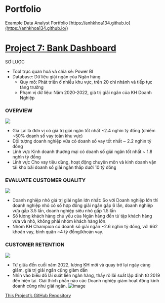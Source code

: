 # Portfolio
Example Data Analyst Portfolio
[https://anhkhoa134.github.io](https://anhkhoa134.github.io/)
# [Project 7: Bank Dashboard](https://github.com/anhkhoa134/portfolio/tree/main/Project_7)

SƠ LƯỢC
* Tool trực quan hoá và chia sẻ: Power BI
* Database: Dữ liệu giải ngân của Ngân hàng
  * Quy mô: Phát triển ở nhiều khu vực, trên 20 chi nhánh và tiếp tục tăng trưởng
  * Phạm vị dữ liệu: Năm 2020-2022, giá trị giải ngân của KH Doanh Nghiệp

### OVERVIEW
![](https://github.com/anhkhoa134/portfolio/assets/108108639/ea3bca45-d71d-4778-af90-62b0f9f1aa40)
- Gia Lai là đơn vị có giá trị giải ngân tốt nhất ~2.4 nghìn tỷ đồng (chiếm ~50% doanh số vay toàn khu vực)
- Đối tượng doanh nghiệp vừa có doanh số vay tốt nhất ~ 2.2 nghìn tỷ đồng
- Lĩnh vực Kinh doanh thương mại có doanh số giải ngân tốt nhất ~ 1.8 nghìn tỷ đồng
- Lĩnh vực Cho vay tiêu dùng, hoạt động chuyên môn và kinh doanh vận tải kho bãi doanh số giải ngân thấp dưới 10 tỷ đồng

### EVALUATE CUSTOMER QUALITY
![](https://github.com/anhkhoa134/portfolio/assets/108108639/90a3c125-e3f2-4034-a96c-7c4bdede0f6c)
-	Doanh nghiệp nhỏ giá trị giải ngân lớn nhất: So với Doanh nghiệp lớn thì doanh nghiệp nhỏ có số hợp đồng giải ngân gấp 6 lần, doanh nghiệp vừa gấp 3.5 lần, doanh nghiệp siêu nhỏ gấp 1.5 lần 
- Số lượng khách hàng chủ yếu của Ngân hàng đến từ tập khách hàng vừa và nhỏ, không phải nhóm khách hàng lớn.
- Nhóm KH Champion có doanh số giải ngần ~2.6 nghìn tỷ đồng, với 662 khoản vay, bình quân ~4 tỷ đồng/khoản vay.

### CUSTOMER RETENTION
![](https://github.com/anhkhoa134/portfolio/assets/108108639/63fc8372-9f82-40c5-888c-d6c1ca7e1d2e)
-	Từ giữa đến cuối năm 2022, lượng KH mới và quay trở lại ngày càng giảm, giá trị giải ngân cũng giảm dần
-	Nhìn vào biểu đồ lãi suất liên ngân hàng, thấy rõ lãi suất lập đỉnh từ 2019 đến hiện tại. Giải thích phần nào các Doanh nghiệp giảm hoạt động kinh doanh cũng như giải ngân.
![image](https://github.com/anhkhoa134/portfolio/assets/108108639/49820833-4f11-40a3-837c-06d7246b619d)

[This Project’s GitHub Repository](https://github.com/anhkhoa134/portfolio/tree/main/Project_7)

